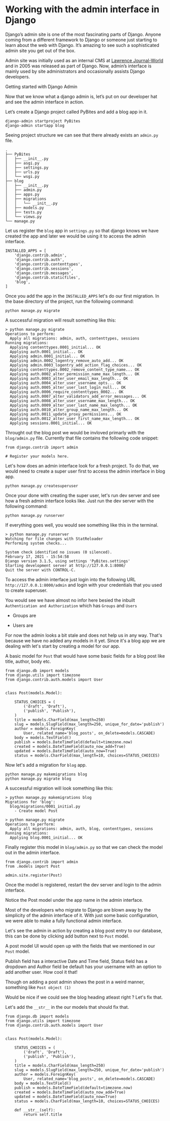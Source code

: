 # Working with the admin interface in Django 

Django’s admin site is one of the most fascinating parts of Django. Anyone coming from a different framework to Django or someone just starting to learn about the web with Django. It’s amazing to see such a sophisticated admin site you get out of the box. 

Admin site was initially used as an internal CMS at [Lawrence Journal-World](https://www2.ljworld.com/) and in 2005 was released as part of Django. Now, admin’s interface is mainly used by site administrators and occasionally assists Django developers. 

Getting started with Django Admin

Now that we know what a django admin is, let’s put on our developer hat and see the admin interface in action. 

Let’s create a Django project called PyBites and add a blog app in it. 

```
django-admin startproject PyBites 
django-admin startapp blog 
```

Seeing project structure we can see that there already exists an `admin.py` file. 

```
.
├── PyBites
│   ├── __init__.py
│   ├── asgi.py
│   ├── settings.py
│   ├── urls.py
│   └── wsgi.py
├── blog
│   ├── __init__.py
│   ├── admin.py
│   ├── apps.py
│   ├── migrations
│   │   └── __init__.py
│   ├── models.py
│   ├── tests.py
│   └── views.py
└── manage.py

```

Let us register the `blog` app in `settings.py` so that django knows we have created the app and later we would be using it to access the admin interface.

```
INSTALLED_APPS = [
    'django.contrib.admin',
    'django.contrib.auth',
    'django.contrib.contenttypes',
    'django.contrib.sessions',
    'django.contrib.messages',
    'django.contrib.staticfiles',
    'blog',
]
```
Once you add the app in the `INSTALLED_APPS` let's do our first migration. In the base directory of the project, run the following command:

```
python manage.py migrate  
```

A successful migration will result something like this:

```
> python manage.py migrate            
Operations to perform:
  Apply all migrations: admin, auth, contenttypes, sessions
Running migrations:
  Applying contenttypes.0001_initial... OK
  Applying auth.0001_initial... OK
  Applying admin.0001_initial... OK
  Applying admin.0002_logentry_remove_auto_add... OK
  Applying admin.0003_logentry_add_action_flag_choices... OK
  Applying contenttypes.0002_remove_content_type_name... OK
  Applying auth.0002_alter_permission_name_max_length... OK
  Applying auth.0003_alter_user_email_max_length... OK
  Applying auth.0004_alter_user_username_opts... OK
  Applying auth.0005_alter_user_last_login_null... OK
  Applying auth.0006_require_contenttypes_0002... OK
  Applying auth.0007_alter_validators_add_error_messages... OK
  Applying auth.0008_alter_user_username_max_length... OK
  Applying auth.0009_alter_user_last_name_max_length... OK
  Applying auth.0010_alter_group_name_max_length... OK
  Applying auth.0011_update_proxy_permissions... OK
  Applying auth.0012_alter_user_first_name_max_length... OK
  Applying sessions.0001_initial... OK
```

Throught out the blog post we would be invloved primarly with the `blog/admin.py` file. Currently that file contains the following code snippet:

```
from django.contrib import admin

# Register your models here.
```

Let's how does an admin interface look for a fresh project. To do that, we would need to create a super user first to access the admin interface in blog app. 

```
python manage.py createsuperuser
```

Once your done with creating the super user, let's run dev server and see how a fresh admin interface looks like. Just run the dev server with the following command:

```
python manage.py runserver 
```

If everything goes well, you would see something like this in the terminal.

```
> python manage.py runserver      
Watching for file changes with StatReloader
Performing system checks...

System check identified no issues (0 silenced).
February 17, 2021 - 15:54:58
Django version 3.1.5, using settings 'PyBites.settings'
Starting development server at http://127.0.0.1:8000/
Quit the server with CONTROL-C.
```

To access the admin interface just login into the following URL `http://127.0.0.1:8000/admin` and login with your credentials that you used to create superuser.

<!-- Insert admin panel screenshot here -->

You would see we have almost no infor here besied the inbuilt `Authentication and Authorization` which has `Groups` and `Users` 

* Groups are 

* Users are 

For now the admin looks a bit stale and does not help us in any way. That's because we have no added any models in it yet. Since it's a blog app we are dealing with let's start by creating a model for our app.

A basic model for `Post` that would have some basic fields for a blog post like title, author, body etc.  

```
from django.db import models
from django.utils import timezone
from django.contrib.auth.models import User


class Post(models.Model):

    STATUS_CHOICES = (
        ('draft', 'Draft'),
        ('publish', 'Publish'),
    )
    title = models.CharField(max_length=250)
    slug = models.SlugField(max_length=250, unique_for_date='publish')
    author = models.ForeignKey(
        User, related_name='blog_posts', on_delete=models.CASCADE)
    body = models.TextField()
    publish = models.DateTimeField(default=timezone.now)
    created = models.DateTimeField(auto_now_add=True)
    updated = models.DateTimeField(auto_now=True)
    status = models.CharField(max_length=10, choices=STATUS_CHOICES)

```

Now let's add a migration for `blog` app.

```
python manage.py makemigrations blog
python manage.py migrate blog
```

A successful migration will look something like this:

```
> python manage.py makemigrations blog
Migrations for 'blog':
  blog/migrations/0001_initial.py
    - Create model Post
```

```
> python manage.py migrate
Operations to perform:
  Apply all migrations: admin, auth, blog, contenttypes, sessions
Running migrations:
  Applying blog.0001_initial... OK
```

Finally register this model in `blog/admin.py` so that we can check the model out in the admin interface. 

```
from django.contrib import admin
from .models import Post

admin.site.register(Post)
```

Once the model is registered, restart the dev server and login to the admin interface.

<!-- Insert picture with Post model in the admin interface -->

Notice the Post model under the app name in the admin interface. 

Most of the developers who migrate to Django are blown away by the simplicity of the admin interface of it. With just some basic configuration, we were able to make a fully functional admin interface. 

Let's see the admin in action by creating a blog post entry to our database, this can be done by clicking add button next to `Post` model. 

A post model UI would open up with the fields that we mentioned in our `Post` model.

<!-- Insert picture with Post model UI with empty model fields -->

Publish field has a interactive Date and Time field, Status field has a dropdown and Author field be default has your username with an option to add another user. How cool it that! 

Though on adding a post admin shows the post in a weird manner, something like `Post object (1)`

<!-- Insert picture with Post object (1) entry -->

Would be nice if we could see the blog heading atleast right ? Let's fix that.

Let's add the `__str__` in the our models that should fix that. 

```
from django.db import models
from django.utils import timezone
from django.contrib.auth.models import User


class Post(models.Model):

    STATUS_CHOICES = (
        ('draft', 'Draft'),
        ('publish', 'Publish'),
    )
    title = models.CharField(max_length=250)
    slug = models.SlugField(max_length=250, unique_for_date='publish')
    author = models.ForeignKey(
        User, related_name='blog_posts', on_delete=models.CASCADE)
    body = models.TextField()
    publish = models.DateTimeField(default=timezone.now)
    created = models.DateTimeField(auto_now_add=True)
    updated = models.DateTimeField(auto_now=True)
    status = models.CharField(max_length=10, choices=STATUS_CHOICES)

    def __str__(self):
        return self.title
```
<!-- 

Things to add in the blog

* List View

* Filters

* Search 

* Django models available for is_staff=True

* Securing Django admin by moving the admin URL

* Django admin honeypot

-->
